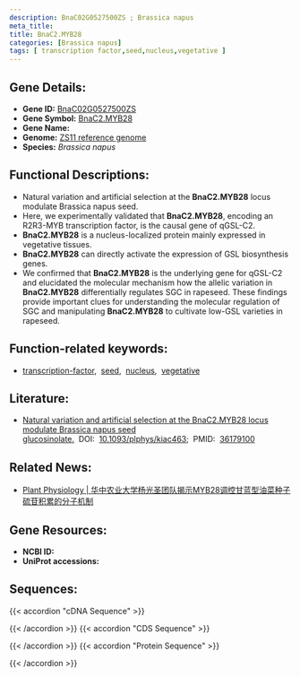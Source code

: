 ```yaml
---
description: BnaC02G0527500ZS ; Brassica napus
meta_title:
title: BnaC2.MYB28
categories: [Brassica napus]
tags: [ transcription factor,seed,nucleus,vegetative ]
---
```


## Gene Details:
- **Gene ID:**	[BnaC02G0527500ZS]()
- **Gene Symbol:** <u>BnaC2.MYB28</u>
- **Gene Name:** 
- **Genome:** [ZS11 reference genome]()
- **Species:** *Brassica napus*

## Functional Descriptions:
   - Natural variation and artificial selection at the **BnaC2.MYB28** locus modulate Brassica napus seed.
   - Here, we experimentally validated that **BnaC2.MYB28**, encoding an R2R3-MYB transcription factor, is the causal gene of qGSL-C2.
   - **BnaC2.MYB28** is a nucleus-localized protein mainly expressed in vegetative tissues.
   - **BnaC2.MYB28** can directly activate the expression of GSL biosynthesis genes.
   - We confirmed that **BnaC2.MYB28** is the underlying gene for qGSL-C2 and elucidated the molecular mechanism how the allelic variation in **BnaC2.MYB28** differentially regulates SGC in rapeseed. These findings provide important clues for understanding the molecular regulation of SGC and manipulating **BnaC2.MYB28** to cultivate low-GSL varieties in rapeseed.

## Function-related keywords:
   - [transcription-factor](/tags/transcription-factor/),&nbsp;&nbsp;[seed](/tags/seed/),&nbsp;&nbsp;[nucleus](/tags/nucleus/),&nbsp;&nbsp;[vegetative](/tags/vegetative/)

## Literature:
   - [Natural variation and artificial selection at the BnaC2.MYB28 locus modulate Brassica napus seed glucosinolate.]( https://academic.oup.com/plphys/article/191/1/352/6731938?login=true)&nbsp;&nbsp;DOI:&nbsp;&nbsp;[10.1093/plphys/kiac463](https://academic.oup.com/plphys/article/191/1/352/6731938?login=true);&nbsp;&nbsp;PMID:&nbsp;&nbsp;[36179100](https://pubmed.ncbi.nlm.nih.gov/36179100/)

## Related News:
   - [Plant Physiology | 华中农业大学杨光圣团队揭示MYB28调控甘蓝型油菜种子硫苷积累的分子机制](https://mp.weixin.qq.com/s?__biz=Mzg3MDEwNDEyMg==&mid=2247539210&idx=2&sn=474feffa2a93c141b44829bc79ee907e&chksm=ce90f75ff9e77e494b9bcf4f7907719e257b968c78184380527242f98f87a3c9f6f4a6ebe471&scene=27#wechat_redirect)

## Gene Resources:
- **NCBI ID:**  [](https://www.ncbi.nlm.nih.gov/gene/?term=)
- **UniProt accessions:** [](https://www.uniprot.org/uniprotkb//entry)



## Sequences:
{{< accordion "cDNA Sequence" >}}

{{< /accordion >}}
{{< accordion "CDS Sequence" >}}

{{< /accordion >}}
{{< accordion "Protein Sequence" >}}

{{< /accordion >}}
